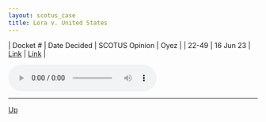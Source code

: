 ```yaml
---
layout: scotus_case
title: Lora v. United States
---
```


| Docket # | Date Decided | SCOTUS Opinion | Oyez |
| 22-49 | 16 Jun 23 | [Link](https://www.supremecourt.gov/opinions/22pdf/599us1r41_2bo2.pdf) | [Link](https://www.oyez.org/cases/2022/22-49) |

<audio controls>
   <source src='./resources/22-49.mp3' type='audio/mpeg'>
</audio>

<object data='./resources/22-49.pdf' type='application/pdf'></object>

---

[Up](./README.md)